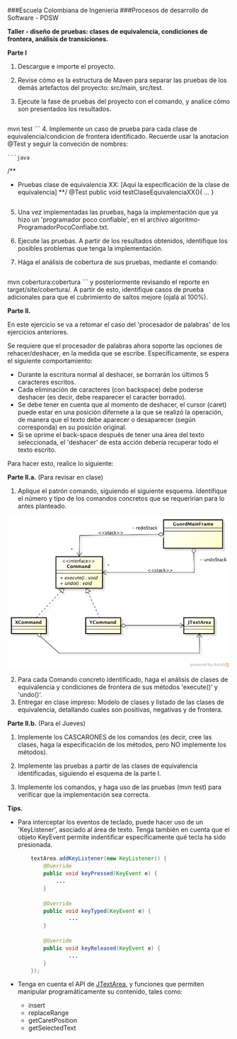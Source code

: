 ###Escuela Colombiana de Ingenieria
###Procesos de desarrollo de Software - PDSW


__Taller - diseño de pruebas: clases de equivalencia, condiciones de frontera, análisis de transiciones.__

__Parte I__

1. Descargue e importe el proyecto.
2. Revise cómo es la estructura de Maven para separar las pruebas de los demás artefactos del proyecto: src/main, src/test.
3. Ejecute la fase de pruebas del proyecto con el comando, y analice cómo son presentados los resultados.

	```
mvn test
	```
4. Implemente un caso de prueba para cada clase de equivalencia/condicion de frontera identificado. Recuerde usar la anotacion @Test y seguir la conveción de nombres: 

	```java
/**
* Pruebas clase de equivalencia XX: [Aquí la especificación de la clase de equivalencia]
**/
@Test
public void testClaseEquivalenciaXX(){
	...
}
	```

5. Una vez implementadas las pruebas, haga la implementación que ya hizo un 'programador poco confiable', en el archivo algoritmo-ProgramadorPocoConfiabe.txt.
6. Ejecute las pruebas. A partir de los resultados obtenidos, identifique los posibles problemas que tenga la implementación.
7. Hága el análisis de cobertura de sus pruebas, mediante el comando:
	
	```
mvn cobertura:cobertura
	```
	y posteriormente revisando el reporte en target/site/cobertura/. A partir de esto, identifique casos de prueba adicionales para que el cubrimiento de saltos mejore (ojalá al 100%).



__Parte II.__

En este ejercicio se va a retomar el caso del 'procesador de palabras' de los ejercicios anteriores. 

Se requiere que el procesador de palabras ahora soporte las opciones de rehacer/deshacer, en la medida que se escribe. Específicamente, se espera el siguiente comportamiento:

- Durante la escritura normal al deshacer, se borrarán los últimos 5 caracteres escritos.
- Cada eliminación de caracteres (con backspace) debe poderse deshacer (es decir, debe reaparecer el caracter borrado).
- Se debe tener en cuenta que al momento de deshacer, el cursor (caret) puede estar en una posición difernete a la que se realizó la operación, de manera que el texto debe aparecer o desaparecer (según corresponda) en su posición original.
- Si se oprime el back-space después de tener una área del texto seleccionada, el 'deshacer' de esta acción debería recuperar todo el texto escrito.

Para hacer esto, realice lo siguiente:

__Parte II.a.__ (Para revisar en clase)

1. Aplique el patrón comando, siguiendo el siguiente esquema. Identifique el número y tipo de los comandos concretos que se requerirían para lo antes planteado.

![aa](img/BaseModel.png)

2. Para cada Comando concreto identificado, haga el análisis de clases de equivalencia y condiciones de frontera de sus métodos 'execute()' y 'undo()'.
3. Entregar en clase impreso: Modelo de clases y listado de las clases de equivalencia, detallando cuales son positivas, negativas y de frontera.

__Parte II.b.__ (Para el Jueves)

1. Implemente los CASCARONES de los comandos (es decir, cree las clases, haga la especificación de los métodos, pero NO implemente los métodos).

2. Implemente las pruebas a partir de las clases de equivalencia identificadas, siguiendo el esquema de la parte I.

3. Implemente los comandos, y haga uso de las pruebas (mvn test) para verificar que la implementación sea correcta.

__Tips.__

* Para interceptar los eventos de teclado, puede hacer uso de un 'KeyListener', asociado al área de texto. Tenga también en cuenta que el objeto KeyEvent permite indentificar específicamente qué tecla ha sido presionada.

	```java
        textArea.addKeyListener(new KeyListener() {
            @Override
            public void keyPressed(KeyEvent e) {
                ...
            }

            @Override
            public void keyTyped(KeyEvent e) {
	            	...
            }

            @Override
            public void keyReleased(KeyEvent e) {
            		...
            }
        });
	```
* Tenga en cuenta el API de [JTextArea](https://docs.oracle.com/javase/7/docs/api/javax/swing/JTextArea.html), y funciones que permiten manipular programáticamente su contenido, tales como:

	* insert
	* replaceRange
	* getCaretPosition
	* getSelectedText
